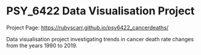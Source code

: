 # PSY_6422 Data Visualisation Project

Project Page: https://rubyscarr.github.io/psy6422_cancerdeaths/

Data visualisation project investigating trends in cancer death rate changes from the years 1990 to 2019. 
